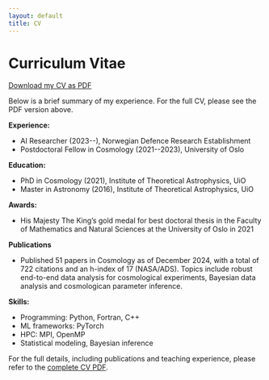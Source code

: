 ```yaml
---
layout: default
title: CV
---
```


# Curriculum Vitae

[Download my CV as PDF](CV_htihle.pdf)

Below is a brief summary of my experience. For the full CV, please see the PDF version above.

**Experience:**
- AI Researcher (2023--), Norwegian Defence Research Establishment
- Postdoctoral Fellow in Cosmology (2021--2023), University of Oslo

**Education:**
- PhD in Cosmology (2021), Institute of Theoretical Astrophysics, UiO
- Master in Astronomy (2016), Institute of Theoretical Astrophysics, UiO

**Awards:**
- His Majesty The King’s gold medal for best doctoral thesis in the Faculty of Mathematics
and Natural Sciences at the University of Oslo in 2021

**Publications**
- Published 51 papers in Cosmology as of December 2024, with a total of 722 citations and an h-index of 17 (NASA/ADS). Topics include robust end-to-end data analysis for cosmological experiments, Bayesian data analysis and cosmologican parameter inference.

**Skills:**
- Programming: Python, Fortran, C++
- ML frameworks: PyTorch
- HPC: MPI, OpenMP
- Statistical modeling, Bayesian inference

For the full details, including publications and teaching experience, please refer to the [complete CV PDF](CV_htihle.pdf).
